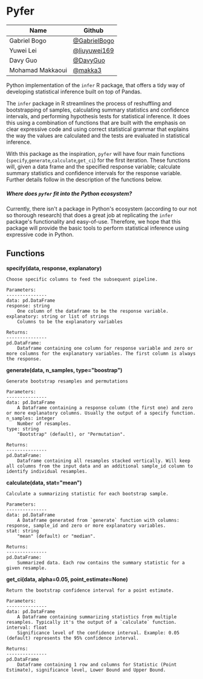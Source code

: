 # Pyfer

|Name |Github |
|-|-|
|Gabriel Bogo|[@GabrielBogo](https://github.com/GabrielBogo)|
|Yuwei Lei |[@liuyuwei169](https://github.com/liuyuwei169)|
|Davy Guo |[@DavyGuo](https://github.com/DavyGuo)|
|Mohamad Makkaoui |[@makka3](https://github.com/makka3)|


Python implementation of the `infer` R package, that offers a tidy way of developing statistical inference built on top of Pandas.

The `infer` package in R streamlines the process of reshuffling and bootstrapping of samples, calculating summary statistics and confidence intervals, and performing hypothesis tests for statistical inference. It does this using a combination of functions that are built with the emphasis on clear expressive code and using correct statistical grammar that explains the way the values are calculated and the tests are evaluated in statistical inference.

With this package as the inspiration, `pyfer` will have four main functions (`specify`,`generate`,`calculate`,`get_ci`) for the first iteration. These functions will, given a data frame and the specified response variable; calculate summary statistics and confidence intervals for the response variable. Further details follow in the description of the functions below.

##### Where does `pyfer` fit into the Python ecosystem?

Currently, there isn't a package in Python's ecosystem (according to our not so thorough research) that does a great job at replicating the `infer` package's functionality and easy-of-use. Therefore, we hope that this package will provide the basic tools to perform statistical inference using expressive code in Python.

## Functions

**specify(data, response, explanatory)**  

    Choose specific columns to feed the subsequent pipeline.

    Parameters:
    ---------------
    data: pd.DataFrame
    response: string
        One column of the dataframe to be the response variable.
    explanatory: string or list of strings
        Columns to be the explanatory variables

    Returns:
    ---------------
    pd.DataFrame:
        Dataframe containing one column for response variable and zero or more columns for the explanatory variables. The first column is always the response.

**generate(data, n_samples, type="boostrap")**  

    Generate bootstrap resamples and permutations

    Parameters:
    ---------------
    data: pd.DataFrame
        A Dataframe containing a response column (the first one) and zero or more explanatory columns. Usually the output of a specify function.
    n_samples: integer
        Number of resamples.
    type: string
        "Bootstrap" (default), or "Permutation".

    Returns:
    ---------------
    pd.DataFrame:
        Dataframe containing all resamples stacked vertically. Will keep all columns from the input data and an additional sample_id column to identify individual resamples.


**calculate(data, stat="mean")**  


    Calculate a summarizing statistic for each bootstrap sample.

    Parameters:
    ---------------
    data: pd.DataFrame
        A Dataframe generated from `generate` function with columns: response, sample_id and zero or more explanatory variables.
    stat: string
        "mean" (default) or "median".

    Returns:
    ---------------
    pd.DataFrame:
        Summarized data. Each row contains the summary statistic for a given resample.


**get_ci(data, alpha=0.05, point_estimate=None)**  

    Return the bootstrap confidence interval for a point estimate.

    Parameters:
    ---------------
    data: pd.DataFrame
        A Dataframe containing summarizing statistics from multiple resamples. Typically it's the output of a `calculate` function.
    interval: float
        Significance level of the confidence interval. Example: 0.05 (default) represents the 95% confidence interval.

    Returns:
    ---------------
    pd.DataFrame
        Dataframe containing 1 row and columns for Statistic (Point Estimate), significance level, Lower Bound and Upper Bound.
